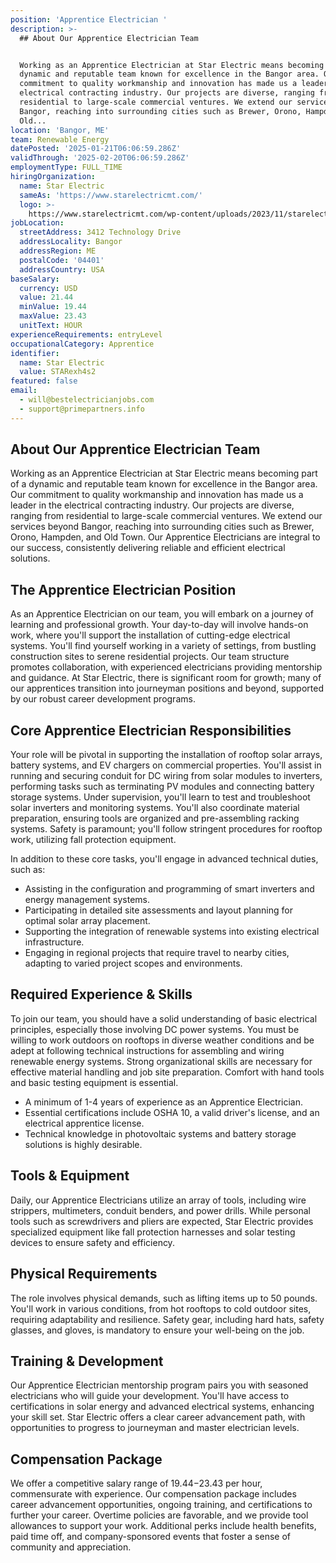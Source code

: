 ```yaml
---
position: 'Apprentice Electrician '
description: >-
  ## About Our Apprentice Electrician Team


  Working as an Apprentice Electrician at Star Electric means becoming part of a
  dynamic and reputable team known for excellence in the Bangor area. Our
  commitment to quality workmanship and innovation has made us a leader in the
  electrical contracting industry. Our projects are diverse, ranging from
  residential to large-scale commercial ventures. We extend our services beyond
  Bangor, reaching into surrounding cities such as Brewer, Orono, Hampden, and
  Old...
location: 'Bangor, ME'
team: Renewable Energy
datePosted: '2025-01-21T06:06:59.286Z'
validThrough: '2025-02-20T06:06:59.286Z'
employmentType: FULL_TIME
hiringOrganization:
  name: Star Electric
  sameAs: 'https://www.starelectricmt.com/'
  logo: >-
    https://www.starelectricmt.com/wp-content/uploads/2023/11/starelectric-favicon-black-and-white.svg
jobLocation:
  streetAddress: 3412 Technology Drive
  addressLocality: Bangor
  addressRegion: ME
  postalCode: '04401'
  addressCountry: USA
baseSalary:
  currency: USD
  value: 21.44
  minValue: 19.44
  maxValue: 23.43
  unitText: HOUR
experienceRequirements: entryLevel
occupationalCategory: Apprentice
identifier:
  name: Star Electric
  value: STARexh4s2
featured: false
email:
  - will@bestelectricianjobs.com
  - support@primepartners.info
---
```




## About Our Apprentice Electrician Team

Working as an Apprentice Electrician at Star Electric means becoming part of a dynamic and reputable team known for excellence in the Bangor area. Our commitment to quality workmanship and innovation has made us a leader in the electrical contracting industry. Our projects are diverse, ranging from residential to large-scale commercial ventures. We extend our services beyond Bangor, reaching into surrounding cities such as Brewer, Orono, Hampden, and Old Town. Our Apprentice Electricians are integral to our success, consistently delivering reliable and efficient electrical solutions.

## The Apprentice Electrician Position

As an Apprentice Electrician on our team, you will embark on a journey of learning and professional growth. Your day-to-day will involve hands-on work, where you'll support the installation of cutting-edge electrical systems. You'll find yourself working in a variety of settings, from bustling construction sites to serene residential projects. Our team structure promotes collaboration, with experienced electricians providing mentorship and guidance. At Star Electric, there is significant room for growth; many of our apprentices transition into journeyman positions and beyond, supported by our robust career development programs.

## Core Apprentice Electrician Responsibilities

Your role will be pivotal in supporting the installation of rooftop solar arrays, battery systems, and EV chargers on commercial properties. You'll assist in running and securing conduit for DC wiring from solar modules to inverters, performing tasks such as terminating PV modules and connecting battery storage systems. Under supervision, you'll learn to test and troubleshoot solar inverters and monitoring systems. You'll also coordinate material preparation, ensuring tools are organized and pre-assembling racking systems. Safety is paramount; you'll follow stringent procedures for rooftop work, utilizing fall protection equipment.

In addition to these core tasks, you'll engage in advanced technical duties, such as:
- Assisting in the configuration and programming of smart inverters and energy management systems.
- Participating in detailed site assessments and layout planning for optimal solar array placement.
- Supporting the integration of renewable systems into existing electrical infrastructure.
- Engaging in regional projects that require travel to nearby cities, adapting to varied project scopes and environments.

## Required Experience & Skills

To join our team, you should have a solid understanding of basic electrical principles, especially those involving DC power systems. You must be willing to work outdoors on rooftops in diverse weather conditions and be adept at following technical instructions for assembling and wiring renewable energy systems. Strong organizational skills are necessary for effective material handling and job site preparation. Comfort with hand tools and basic testing equipment is essential.

- A minimum of 1-4 years of experience as an Apprentice Electrician.
- Essential certifications include OSHA 10, a valid driver's license, and an electrical apprentice license.
- Technical knowledge in photovoltaic systems and battery storage solutions is highly desirable.

## Tools & Equipment

Daily, our Apprentice Electricians utilize an array of tools, including wire strippers, multimeters, conduit benders, and power drills. While personal tools such as screwdrivers and pliers are expected, Star Electric provides specialized equipment like fall protection harnesses and solar testing devices to ensure safety and efficiency.

## Physical Requirements

The role involves physical demands, such as lifting items up to 50 pounds. You'll work in various conditions, from hot rooftops to cold outdoor sites, requiring adaptability and resilience. Safety gear, including hard hats, safety glasses, and gloves, is mandatory to ensure your well-being on the job.

## Training & Development

Our Apprentice Electrician mentorship program pairs you with seasoned electricians who will guide your development. You'll have access to certifications in solar energy and advanced electrical systems, enhancing your skill set. Star Electric offers a clear career advancement path, with opportunities to progress to journeyman and master electrician levels.

## Compensation Package

We offer a competitive salary range of $19.44-$23.43 per hour, commensurate with experience. Our compensation package includes career advancement opportunities, ongoing training, and certifications to further your career. Overtime policies are favorable, and we provide tool allowances to support your work. Additional perks include health benefits, paid time off, and company-sponsored events that foster a sense of community and appreciation.